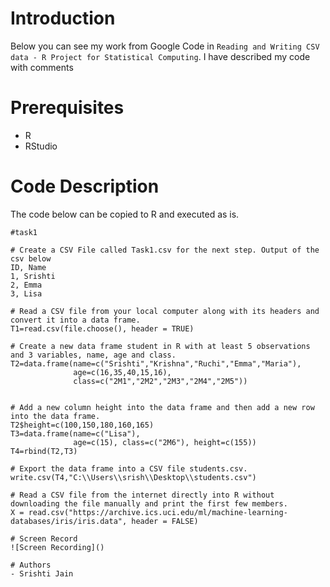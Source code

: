 # Introduction
Below you can see my work from Google Code in `Reading and Writing CSV data - R Project for Statistical Computing`. I have described my code with comments

# Prerequisites
- R
- RStudio

# Code Description
The code below can be copied to R and executed as is.



```
#task1

# Create a CSV File called Task1.csv for the next step. Output of the csv below
ID, Name
1, Srishti
2, Emma
3, Lisa

# Read a CSV file from your local computer along with its headers and convert it into a data frame.
T1=read.csv(file.choose(), header = TRUE)

# Create a new data frame student in R with at least 5 observations and 3 variables, name, age and class.
T2=data.frame(name=c("Srishti","Krishna","Ruchi","Emma","Maria"), 
              age=c(16,35,40,15,16), 
              class=c("2M1","2M2","2M3","2M4","2M5")) 


# Add a new column height into the data frame and then add a new row into the data frame.
T2$height=c(100,150,180,160,165)
T3=data.frame(name=c("Lisa"), 
              age=c(15), class=c("2M6"), height=c(155)) 
T4=rbind(T2,T3)

# Export the data frame into a CSV file students.csv.
write.csv(T4,"C:\\Users\\srish\\Desktop\\students.csv")

# Read a CSV file from the internet directly into R without downloading the file manually and print the first few members.
X = read.csv("https://archive.ics.uci.edu/ml/machine-learning-databases/iris/iris.data", header = FALSE)

# Screen Record
![Screen Recording]()

# Authors
- Srishti Jain



